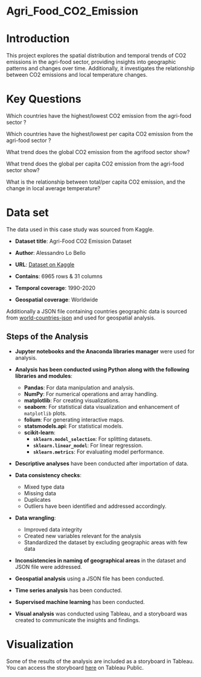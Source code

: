 # Agri_Food_CO2_Emission
# Introduction

This project explores the spatial distribution and temporal trends of CO2 emissions in the agri-food sector, providing insights into geographic patterns and changes over time. Additionally, it investigates the relationship between CO2 emissions and local temperature changes.

# Key Questions 

Which countries have the highest/lowest CO2 emission from the agri-food sector ?

Which countries have the highest/lowest per capita CO2 emission from the agri-food sector ?

What trend does the global CO2 emission from the agrifood sector show?

What trend does the global per capita CO2 emission from the agri-food sector show?

What is the relationship between total/per capita CO2 emission, and the change in local average temperature?


# Data set

The data used in this case study was sourced from Kaggle.
- **Dataset title**: Agri-Food CO2 Emission Dataset

- **Author**: Alessandro Lo Bello 

- **URL**: [Dataset on Kaggle](https://www.kaggle.com/datasets/alessandrolobello/agri-food-co2-emission-dataset-forecasting-ml/data)

- **Contains**: 6965 rows & 31 columns

- **Temporal coverage**: 1990-2020

- **Geospatial coverage**: Worldwide
    
Additionally a JSON file containing countries geographic data is sourced from [world-countries-json](https://www.kaggle.com/datasets/ktochylin/world-countries) and used for geospatial analysis. 

## Steps of the Analysis

- **Jupyter notebooks and the Anaconda libraries manager** were used for analysis.

- **Analysis has been conducted using Python along with the following libraries and modules**:
  - **Pandas**: For data manipulation and analysis.
  - **NumPy**: For numerical operations and array handling.
  - **matplotlib**: For creating visualizations.
  - **seaborn**: For statistical data visualization and enhancement of `matplotlib` plots.
  - **folium**: For generating interactive maps.
  - **statsmodels.api**: For statistical models.
  - **scikit-learn**:
    - **`sklearn.model_selection`**: For splitting datasets.
    - **`sklearn.linear_model`**: For linear regression.
    - **`sklearn.metrics`**: For evaluating model performance.

- **Descriptive analyses** have been conducted after importation of data.

- **Data consistency checks**:
  - Mixed type data
  - Missing data
  - Duplicates
  - Outliers have been identified and addressed accordingly.

- **Data wrangling**:
  - Improved data integrity
  - Created new variables relevant for the analysis
  - Standardized the dataset by excluding geographic areas with few data

- **Inconsistencies in naming of geographical areas** in the dataset and JSON file were addressed.

- **Geospatial analysis** using a JSON file has been conducted.

- **Time series analysis** has been conducted.

- **Supervised machine learning** has been conducted.

- **Visual analysis** was conducted using Tableau, and a storyboard was created to communicate the insights and findings.


    
    




# Visualization
Some of the results of the analysis are included as a storyboard in Tableau. You can access the storyboard 
[here](https://public.tableau.com/shared/5P3MHR3GB?:display_count=n&:origin=viz_share_link) on Tableau Public.







